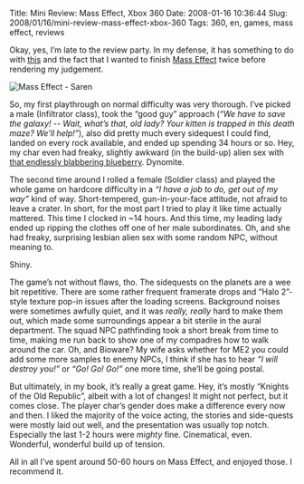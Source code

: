 Title: Mini Review: Mass Effect, Xbox 360
Date: 2008-01-16 10:36:44
Slug: 2008/01/16/mini-review-mass-effect-xbox-360
Tags: 360, en, games, mass effect, reviews


Okay, yes, I’m late to the review party. In my defense, it has something to do
with [this][1] and the fact that I wanted to finish [Mass Effect][2] twice
before rendering my judgement.

![Mass Effect - Saren][3]

So, my first playthrough on normal difficulty was
very thorough. I’ve picked a male (Infiltrator class), took the “good guy”
approach (_“We have to save the galaxy! -- Wait, what’s that, old lady? Your
kitten is trapped in this death maze? We’ll help!”_), also did pretty much
every sidequest I could find, landed on every rock available, and ended up
spending 34 hours or so. Hey, my char even had freaky, slightly awkward
(in the build-up) alien sex with [that endlessly blabbering blueberry][4].
Dynomite.

The second time around I rolled a female (Soldier class) and played the whole
game on hardcore difficulty in a _“I have a job to do, get out of my way”_
kind of way. Short-tempered, gun-in-your-face attitude, not afraid to leave a
crater. In short, for the most part I tried to play it like time actually
mattered. This time I clocked in ~14 hours. And this time, my leading
lady ended up ripping the clothes off one of her male subordinates. Oh, and
she had freaky, surprising lesbian alien sex with some random NPC, without
meaning to.

Shiny.

The game’s not without flaws, tho. The sidequests on the planets are a wee bit
repetitive. There are some rather frequent framerate drops and “Halo 2”-style
texture pop-in issues after the loading screens. Background noises were
sometimes awfully quiet, and it was _really, really_ hard to make them out,
which made some surroundings appear a bit sterile in the aural department. The
squad NPC pathfinding took a short break from time to time, making me run back
to show one of my compadres how to walk around the car. Oh, and Bioware? My
wife asks whether for ME2 you could add some more samples to enemy NPCs, I
think if she has to hear _“I will destroy you!”_ or _“Go! Go! Go!”_ one more
time, she’ll be going postal.

But ultimately, in my book, it’s really a great game. Hey, it’s mostly
“Knights of the Old Republic”, albeit with a lot of changes! It might not
perfect, but it comes close. The player char’s gender does make a difference
every now and then. I liked the majority of the voice acting, the stories and
side-quests were mostly laid out well, and the presentation was usually top
notch. Especially the last 1-2 hours were _mighty_ fine. Cinematical, even.
Wonderful, wonderful build up of tension.

All in all I’ve spent around 50-60 hours on Mass Effect, and enjoyed
those. I recommend it.

   [1]: http://escaloop.com/
   [2]: http://masseffect.bioware.com/
   [3]: http://dl.dropbox.com/u/7298/blog/wp-content/2008/01/masseffect_04_325x440.jpg
   [4]: http://www.threepanelsoul.com/view.php?date=2007-12-29
